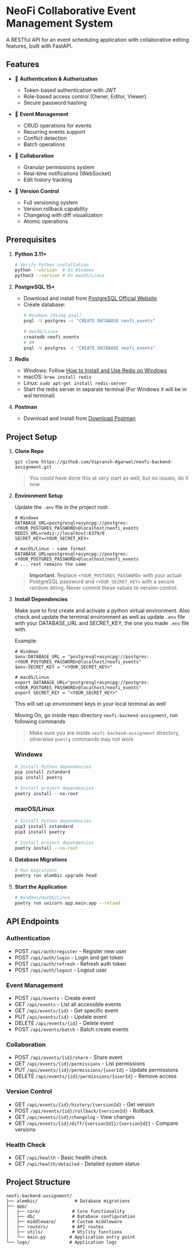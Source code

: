 # NeoFi Collaborative Event Management System

A RESTful API for an event scheduling application with collaborative editing features, built with FastAPI.

## Features

- 🔐 **Authentication & Authorization**
  - Token-based authentication with JWT
  - Role-based access control (Owner, Editor, Viewer)
  - Secure password hashing

- 📅 **Event Management**
  - CRUD operations for events
  - Recurring events support
  - Conflict detection
  - Batch operations

- 👥 **Collaboration**
  - Granular permissions system
  - Real-time notifications (WebSocket)
  - Edit history tracking

- 📝 **Version Control**
  - Full versioning system
  - Version rollback capability
  - Changelog with diff visualization
  - Atomic operations

## Prerequisites

1. **Python 3.11+**
   ```bash
   # Verify Python installation
   python --version  # On Windows
   python3 --version # On macOS/Linux
   ```

2. **PostgreSQL 15+**
   - Download and install from [PostgreSQL Official Website](https://www.postgresql.org/download/)
   - Create database:
     ```bash
     # Windows (Using psql)
     psql -U postgres -c "CREATE DATABASE neofi_events"
     
     # macOS/Linux
     createdb neofi_events
     # OR
     psql -U postgres -c "CREATE DATABASE neofi_events"
     ```

3. **Redis**
   - Windows: Follow [How to Install and Use Redis on Windows](https://redis.io/blog/install-redis-windows-11/)
   - macOS: `brew install redis`
   - Linux: `sudo apt-get install redis-server`
   - Start the redis server in separate terminal (For Windows it will be in wsl terminal)

4. **Postman**
   - Download and install from [Download Postman](https://www.postman.com/downloads/)

## Project Setup

1. **Clone Repo**

    ```env
   git clone https://github.com/Vipransh-Agarwal/neofi-backend-assignment.git
   ```
   > You could have done this at very start as well, but no issues, do it now

2. **Environment Setup**

   Update the `.env` file in the project root:
   ```env
   # Windows
   DATABASE_URL=postgresql+asyncpg://postgres:<YOUR_POSTGRES_PASSWORD>@localhost/neofi_events
   REDIS_URL=redis://localhost:6379/0
   SECRET_KEY=<YOUR_SECRET_KEY>

   # macOS/Linux - same format
   DATABASE_URL=postgresql+asyncpg://postgres:<YOUR_POSTGRES_PASSWORD>@localhost/neofi_events
   # ... rest remains the same
   ```

   > **Important**: Replace `<YOUR_POSTGRES_PASSWORD>` with your actual PostgreSQL password and `<YOUR_SECRET_KEY>` with a secure random string. Never commit these values to version control.

4. **Install Dependencies**

   Make sure to first create and activate a python virtual environment. Also check and update the terminal environment as well as update `.env` file with your DATABASE_URL and SECRET_KEY, the one you made `.env` file with.

   Example:
   ```env
   # Windows
   $env:DATABASE_URL = "postgresql+asyncpg://postgres:<YOUR_POSTGRES_PASSWORD>@localhost/neofi_events"
   $env:SECRET_KEY = "<YOUR_SECRET_KEY>"

   # macOS/Linux
   export DATABASE_URL="postgresql+asyncpg://postgres:<YOUR_POSTGRES_PASSWORD>@localhost/neofi_events"
   export SECRET_KEY = "<YOUR_SECRET_KEY>"
   ```
   This will set up environment keys in your local terminal as well

   Moving On, go inside repo directory `neofi-backend-assignment`, run following commands
   > Make sure you are inside `neofi-backend-assignment` directory, otherwise `poetry` commands may not work
   ### Windows
   ```powershell
   # Install Python dependencies
   pip install zstandard
   pip install poetry
   
   # Install project dependencies
   poetry install --no-root
   ```

   ### macOS/Linux
   ```bash
   # Install Python dependencies
   pip3 install zstandard
   pip3 install poetry
   
   # Install project dependencies
   poetry install --no-root
   ```

6. **Database Migrations**
   ```bash
   # Run migrations
   poetry run alembic upgrade head
   ```

7. **Start the Application**
   ```bash
   # Windows/macOS/Linux
   poetry run uvicorn app.main:app --reload
   ```

## API Endpoints

### Authentication
- POST `/api/auth/register` - Register new user
- POST `/api/auth/login` - Login and get token
- POST `/api/auth/refresh` - Refresh auth token
- POST `/api/auth/logout` - Logout user

### Event Management
- POST `/api/events` - Create event
- GET `/api/events` - List all accessible events
- GET `/api/events/{id}` - Get specific event
- PUT `/api/events/{id}` - Update event
- DELETE `/api/events/{id}` - Delete event
- POST `/api/events/batch` - Batch create events

### Collaboration
- POST `/api/events/{id}/share` - Share event
- GET `/api/events/{id}/permissions` - List permissions
- PUT `/api/events/{id}/permissions/{userId}` - Update permissions
- DELETE `/api/events/{id}/permissions/{userId}` - Remove access

### Version Control
- GET `/api/events/{id}/history/{versionId}` - Get version
- POST `/api/events/{id}/rollback/{versionId}` - Rollback
- GET `/api/events/{id}/changelog` - View changes
- GET `/api/events/{id}/diff/{versionId1}/{versionId2}` - Compare versions

### Health Check
- GET `/api/health` - Basic health check
- GET `/api/health/detailed` - Detailed system status

## Project Structure

```
neofi-backend-assignment/
├── alembic/              # Database migrations
├── app/
│   ├── core/            # Core functionality
│   ├── db/              # Database configuration
│   ├── middleware/      # Custom middleware
│   ├── routers/         # API routes
│   ├── utils/           # Utility functions
│   └── main.py         # Application entry point
└── logs/               # Application logs
```
